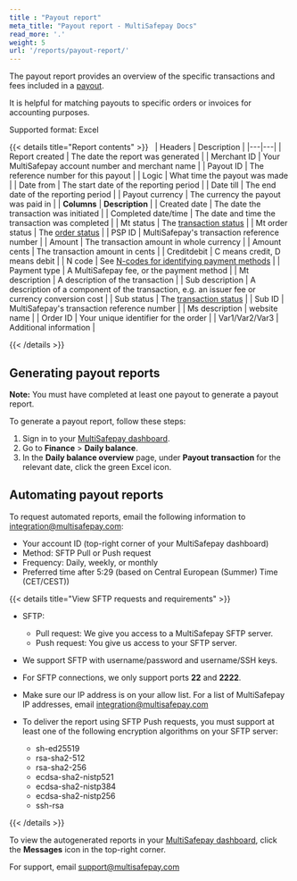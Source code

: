 ```yaml
---
title : "Payout report"
meta_title: "Payout report - MultiSafepay Docs"
read_more: '.'
weight: 5
url: '/reports/payout-report/'
---
```


The payout report provides an overview of the specific transactions and fees included in a [payout](/account/payouts/).

It is helpful for matching payouts to specific orders or invoices for accounting purposes. 

Supported format: Excel

{{< details title="Report contents" >}}
&nbsp; 
| Headers | Description |
|---|---|
| Report created | The date the report was generated |
| Merchant ID | Your MultiSafepay account number and merchant name |
| Payout ID | The reference number for this payout |
| Logic | What time the payout was made |
| Date from | The start date of the reporting period |
| Date till | The end date of the reporting period |
| Payout currency | The currency the payout was paid in |
| **Columns** | **Description** |
| Created date | The date the transaction was initiated |
| Completed date/time | The date and time the transaction was completed |
| Mt status | The [transaction status](/about-payments/multisafepay-statuses/) |
| Mt order status | The [order status](/about-payments/multisafepay-statuses/) |
| PSP ID | MultiSafepay's transaction reference number |
| Amount | The transaction amount in whole currency |
| Amount cents | The transaction amount in cents |
| Creditdebit | C means credit, D means debit |
| N code | See [N-codes for identifying payment methods](/reports/n-codes/) |
| Payment type | A MultiSafepay fee, or the payment method |
| Mt description | A description of the transaction |
| Sub description | A description of a component of the transaction, e.g. an issuer fee or currency conversion cost |
| Sub status | The [transaction status](/about-payments/multisafepay-statuses/) |
| Sub ID | MultiSafepay's transaction reference number |
| Ms description | website name |
| Order ID | Your unique identifier for the order |
| Var1/Var2/Var3 | Additional information |

{{< /details >}}

## Generating payout reports

**Note:** You must have completed at least one payout to generate a payout report.

To generate a payout report, follow these steps:

1. Sign in to your [MultiSafepay dashboard](https://merchant.multisafepay.com/).
2. Go to **Finance** > **Daily balance**.
3. In the **Daily balance overview** page, under **Payout transaction** for the relevant date, click the green Excel icon.

## Automating payout reports

To request automated reports, email the following information to <integration@multisafepay.com>:

- Your account ID (top-right corner of your MultiSafepay dashboard)
- Method: SFTP Pull or Push request
- Frequency: Daily, weekly, or monthly
- Preferred time after 5:29 (based on Central European (Summer) Time (CET/CEST))

{{< details title="View SFTP requests and requirements" >}} 

- SFTP:  
  - Pull request: We give you access to a MultiSafepay SFTP server.
  - Push request: You give us access to your SFTP server.

- We support SFTP with username/password and username/SSH keys.
- For SFTP connections, we only support ports **22** and **2222**.
- Make sure our IP address is on your allow list. For a list of MultiSafepay IP addresses, email <integration@multisafepay.com>
- To deliver the report using SFTP Push requests, you must support at least one of the following encryption algorithms on your SFTP server:

    - sh-ed25519
    - rsa-sha2-512
    - rsa-sha2-256
    - ecdsa-sha2-nistp521
    - ecdsa-sha2-nistp384
    - ecdsa-sha2-nistp256
    - ssh-rsa

{{< /details >}}

To view the autogenerated reports in your [MultiSafepay dashboard](https://merchant.multisafepay.com/), click the **Messages** icon in the top-right corner.

For support, email <support@multisafepay.com>
